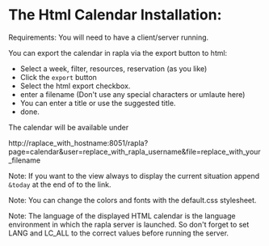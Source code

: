 # The Html Calendar Installation: #

Requirements: You will need to have a client/server running.


You can export the calendar in rapla via the export button to html:

  * Select a week, filter, resources, reservation (as you like)
  * Click the `export` button
  * Select the html export checkbox.
  * enter a filename (Don't use any special characters or umlaute here)
  * You can enter a title or use the suggested title.
  * done.


The calendar will be available under

http://raplace_with_hostname:8051/rapla?page=calendar&user=replace_with_rapla_username&file=replace_with_your_filename

Note: If you want to the view always to display the current situation append `&today` at the end of to the link.

Note: You can change the colors and fonts with the default.css stylesheet.

Note: The language of the displayed HTML calendar is the language environment in which the rapla server is launched. So don't forget to set LANG and LC\_ALL to the correct values before running the server.